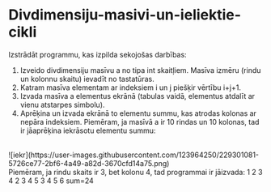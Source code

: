 # Divdimensiju-masivi-un-ieliektie-cikli
Izstrādāt programmu, kas izpilda sekojošas darbības:
1. Izveido divdimensiju masīvu a no tipa int skaitļiem. Masīva izmēru (rindu un kolonnu skaitu) ievadīt no
tastatūras.
2. Katram masīva elementam ar indeksiem i un j piešķir vērtību i+j+1.
3. Izvada masīva a elementus ekrānā (tabulas vaidā, elementus atdalīt ar vienu atstarpes simbolu).
4. Aprēķina un izvada ekrānā to elementu summu, kas atrodas kolonas ar nepāra indeksiem. Piemēram, ja
masīvā a ir 10 rindas un 10 kolonas, tad ir jāaprēķina iekrāsotu elementu summu:
<br>
![iekr](https://user-images.githubusercontent.com/123964250/229301081-5726ce77-2bf6-4a49-a82d-3670cfd14a75.png)
<br>
Piemēram, ja rindu skaits ir 3, bet kolonu 4, tad programmai ir jāizvada:
1 2 3 4
2 3 4 5
3 4 5 6
sum=24
